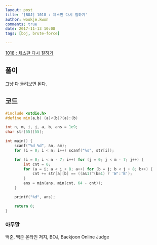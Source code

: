 ```yaml
---
layout: post
title: '[BOJ] 1018 : 체스판 다시 칠하기'
author: wookje.kwon
comments: true
date: 2017-11-13 10:08
tags: [boj, brute-force]

---
```


[1018 : 체스판 다시 칠하기](https://www.acmicpc.net/problem/1018)

## 풀이

그냥 다 돌려보면 된다.

## 코드

```cpp
#include <stdio.h>
#define min(a,b) (a)<(b)?(a):(b)

int n, m, i, j, a, b, ans = 1e9;
char str[55][55];

int main() {
	scanf("%d %d", &n, &m);
	for (i = 0; i < n; i++) scanf("%s", str[i]);

	for (i = 0; i < n - 7; i++) for (j = 0; j < m - 7; j++) {
		int cnt = 0;
		for (a = i; a < i + 8; a++) for (b = j; b < j + 8; b++) {
			cnt += str[a][b] == ((a&1)^(b&1) ? 'W':'B');
		}
		ans = min(ans, min(cnt, 64 - cnt));
	}

	printf("%d", ans);

	return 0;
}
```

### 아무말  
백준, 백준 온라인 저지, BOJ, Baekjoon Online Judge